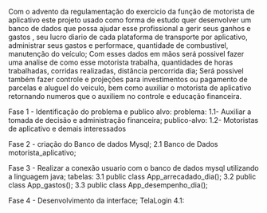 
Com o advento da regulamentação do exercicio da função de motorista de aplicativo este projeto usado como forma de estudo quer desenvolver um banco de dados que possa ajudar esse profissional a gerir seus ganhos e gastos , seu lucro diario de cada plataforma de transporte por aplicativo, administrar seus gastos e performace, quantidade de combustivel, manutenção do veículo; Com esses dados em mãos será possivel fazer uma analise de como esse motorista trabalha, quantidades de horas trabalhadas, corridas realizadas, distância percorrida dia; Será possivel também fazer controle e projeções para investimentos ou pagamento de parcelas e aluguel do veiculo, bem como auxiliar o motorista de aplicativo retornando numeros que o auxiliem no controle e educação financeira.

Fase 1 - Identificação do problema e publico alvo:
   problema:      1.1- Auxiliar a tomada de decisão e administração financeira;
   publico-alvo:  1.2- Motoristas de aplicativo e demais interessados

Fase 2 - criação do Banco de dados Mysql;
   2.1 Banco de Dados motorista_aplicativo;


Fase 3 - Realizar a conexão usuario com o banco de dados mysql utilizando a linguagem java;
    tabelas: 3.1 public class App_arrecadado_dia();
             3.2 public class App_gastos();
             3.3 public class App_desempenho_dia();

Fase 4 - Desenvolvimento da interface;
   TelaLogin 4.1: 
